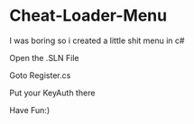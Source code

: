 # Cheat-Loader-Menu
I was boring so i created a little shit menu in c# 

Open the .SLN File

Goto Register.cs

Put your KeyAuth there

Have Fun:)
